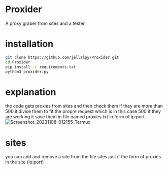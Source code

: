 # Proxider
A proxy graber from sites and a tester

# installation
```sh
git clone https://github.com/jellalpy/Proxider.git
cd Proxider
pip install -r requirements.txt
python3 proxider.py
```
# explanation
the code gets proxies from sites and then check them if they are more than 500 it divise them to fit the propre request which is in this case 500 if they are working it save them in file named proxies.txt in form of ip:port
![Screenshot_20231108-012155_Termux](https://github.com/jellalpy/Proxider/assets/114426494/9d75713c-d78c-464d-8021-0fa8be02b292)
# sites
you can add and remove a site from the file sites just if the form of proxies in the site (ip:port)
